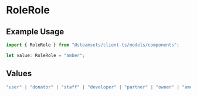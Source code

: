 # RoleRole

## Example Usage

```typescript
import { RoleRole } from "@steamsets/client-ts/models/components";

let value: RoleRole = "amber";
```

## Values

```typescript
"user" | "donator" | "staff" | "developer" | "partner" | "owner" | "amethyst" | "amber" | "emerald" | "sapphire" | "ruby" | "diamond" | "contributor" | "early_supporter" | "beta" | "translator"
```